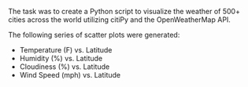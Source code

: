 The task was to create a Python script to visualize the weather of 500+ cities across the world utilizing citiPy and the OpenWeatherMap API.

The following series of scatter plots were generated:

<ul>
  <li>Temperature (F) vs. Latitude</li>
  <li>Humidity (%) vs. Latitude</li>
  <li>Cloudiness (%) vs. Latitude</li>
  <li>Wind Speed (mph) vs. Latitude</li>
<ul>
